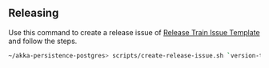 ## Releasing

Use this command to create a release issue of [Release Train Issue Template](docs/release-train-issue-template.md) and follow the steps.

```bash
~/akka-persistence-postgres> scripts/create-release-issue.sh `version-to-be-released`
```

